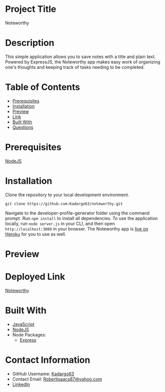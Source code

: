 
  # Project Title
  Noteworthy

  # Description
  This simple application allows you to save notes with a title and plain text. Powered by ExpressJS, the Noteworthy app makes easy work of organizing one's thoughts and keeping track of tasks needing to be completed.

  # Table of Contents 
  * [Prerequisites](#-Prerequisites)
  * [Installation](#-Installation)
  * [Preview](#-Preview)
  * [Link](#-Deployed-Link)
  * [Built With](#Built-With)
  * [Questions](#-Contact-Information)
      
  # Prerequisites
  [NodeJS](https://nodejs.org/)

  # Installation
  Clone the repository to your local development environment.
  ```
  git clone https://github.com:Kadargo63/noteworthy.git
  ```
  Navigate to the developer-profile-generator folder using the command prompt. 
  Run `npm install` to install all dependencies. To use the application locally, run `node server.js` in your CLI, and then open `http://localhost:3000` in your browser. The Noteworthy app is [live on Heroku](https://pure-headland-33466.herokuapp.com/) for you to use as well.
  
  # Preview

  
  # Deployed Link
  [Noteworthy](https://pure-headland-33466.herokuapp.com/)

  # Built With
  * [JavaScript](https://developer.mozilla.org/en-US/docs/Web/JavaScript)
  * [NodeJS](https://nodejs.org/)
  * Node Packages:
    * [Express](https://www.npmjs.com/package/express)
  
  # Contact Information 
  * GitHub Username: [Kadargo63](https://github.com/kadargo63)
  * Contact Email: Robertisaacs87@yahoo.com
  * [LinkedIn](https://www.linkedin.com/in/robert-isaacs-165747106/)
  
  